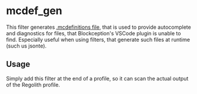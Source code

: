 # mcdef_gen

This filter generates [.mcdefinitions file](https://github.com/Blockception/VSCode-Bedrock-Development-Extension/blob/main/documentation/project/MCDefinitions.md), that is used to provide autocomplete and diagnostics for files, that Blockception's VSCode plugin is unable to find. Especially useful when using filters, that generate such files at runtime (such us jsonte).

## Usage

Simply add this filter at the end of a profile, so it can scan the actual output of the Regolith profile.
